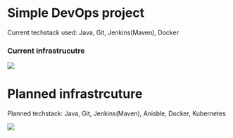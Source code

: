 # Simple DevOps project

Current techstack used: Java, Git, Jenkins(Maven), Docker

### Current infrastrucutre

<img src="https://github-tstendara.s3.us-east-2.amazonaws.com/Screen+Shot+2021-01-13+at+11.26.09+AM.png">


# Planned infrastrcuture 

Planned techstack: Java, Git, Jenkins(Maven), Anisble, Docker, Kubernetes

<img src="https://github-tstendara.s3.us-east-2.amazonaws.com/Continuous+build.png"></img>
